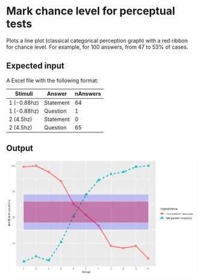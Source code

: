 # Mark chance level for perceptual tests
Plots a line plot (classical categorical perception graph) with a red ribbon for chance level. For example, for 100 answers, from 47 to 53% of cases.

## Expected input 
A Excel file with the following format:

Stimuli | Answer | nAnswers
------------ | ------------- | -------------
1 (-0.88hz) | Statement | 64
1 (-0.88hz) | Question | 1
2 (4.5hz) | Statement | 0
2 (4.5hz) | Question | 65

## Output
![image](output.png)
